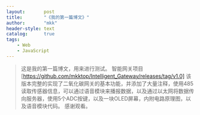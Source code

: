```yaml
---
layout:       post
title:        "《我的第一篇博文》"
author:       "mkk"
header-style: text
catalog:      true
tags:
    - Web
    - JavaScript
---
```


> 这是我的第一篇博文，用来进行测试。
智能网关项目[https://github.com/mkktop/Intelligent_Gateway/releases/tag/v1.0]
该版本完整的实现了二氧化碳网关的基本功能，并添加了大量注释，使用485读取传感器信息，可以通过语音模块来播报数据，以及通过以太网将数据传向服务器，使用5个ADC按键，以及一块OLED屏幕，内附电路原理图，以及语音模块代码。
感谢观看。
